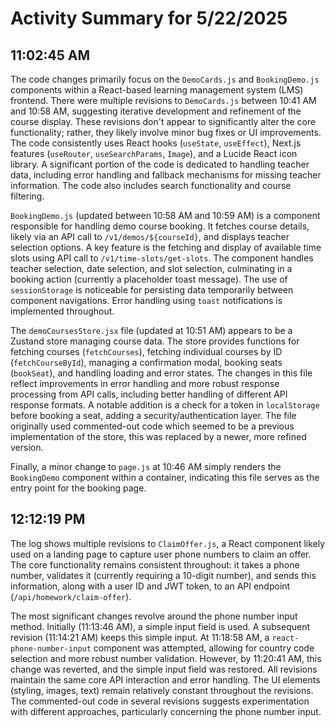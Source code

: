 # Activity Summary for 5/22/2025

## 11:02:45 AM
The code changes primarily focus on the `DemoCards.js` and `BookingDemo.js` components within a React-based learning management system (LMS) frontend.  There were multiple revisions to `DemoCards.js` between 10:41 AM and 10:58 AM, suggesting iterative development and refinement of the course display.  These revisions don't appear to significantly alter the core functionality; rather, they likely involve minor bug fixes or UI improvements.  The code consistently uses React hooks (`useState`, `useEffect`), Next.js features (`useRouter`, `useSearchParams`, `Image`), and a Lucide React icon library. A significant portion of the code is dedicated to handling teacher data, including error handling and fallback mechanisms for missing teacher information.  The code also includes search functionality and course filtering.

`BookingDemo.js` (updated between 10:58 AM and 10:59 AM) is a component responsible for handling demo course booking.  It fetches course details, likely via an API call to `/v1/demos/${courseId}`, and displays teacher selection options.  A key feature is the fetching and display of available time slots using API call to `/v1/time-slots/get-slots`. The component handles teacher selection, date selection, and slot selection, culminating in a booking action (currently a placeholder toast message). The use of `sessionStorage` is noticeable for persisting data temporarily between component navigations.  Error handling using `toast` notifications is implemented throughout.

The `demoCoursesStore.jsx` file (updated at 10:51 AM) appears to be a Zustand store managing course data.  The store provides functions for fetching courses (`fetchCourses`), fetching individual courses by ID (`fetchCourseById`), managing a confirmation modal, booking seats (`bookSeat`), and handling loading and error states.  The changes in this file reflect improvements in error handling and more robust response processing from API calls, including better handling of different API response formats.  A notable addition is a check for a token in `localStorage` before booking a seat, adding a security/authentication layer. The file originally used commented-out code which seemed to be a previous implementation of the store, this was replaced by a newer, more refined version.

Finally, a minor change to `page.js` at 10:46 AM simply renders the `BookingDemo` component within a container, indicating this file serves as the entry point for the booking page.


## 12:12:19 PM
The log shows multiple revisions to `ClaimOffer.js`, a React component likely used on a landing page to capture user phone numbers to claim an offer.  The core functionality remains consistent throughout:  it takes a phone number, validates it (currently requiring a 10-digit number), and sends this information, along with a user ID and JWT token, to an API endpoint (`/api/homework/claim-offer`).

The most significant changes revolve around the phone number input method.  Initially (11:13:46 AM), a simple input field is used.  A subsequent revision (11:14:21 AM) keeps this simple input. At 11:18:58 AM,  a `react-phone-number-input` component was attempted,  allowing for country code selection and more robust number validation. However, by 11:20:41 AM, this change was reverted, and the simple input field was restored.  All revisions maintain the same core API interaction and error handling.  The UI elements (styling, images, text) remain relatively constant throughout the revisions.  The commented-out code in several revisions suggests experimentation with different approaches, particularly concerning the phone number input.
